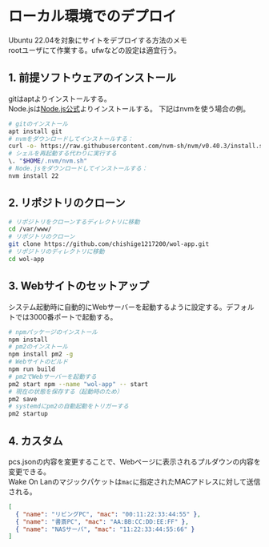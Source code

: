 # ローカル環境でのデプロイ
Ubuntu 22.04を対象にサイトをデプロイする方法のメモ  
rootユーザにて作業する。ufwなどの設定は適宜行う。

## 1. 前提ソフトウェアのインストール
gitはaptよりインストールする。  
Node.jsは[Node.js公式](https://nodejs.org/ja/download)よりインストールする。
下記はnvmを使う場合の例。

```sh
# gitのインストール
apt install git
# nvmをダウンロードしてインストールする：
curl -o- https://raw.githubusercontent.com/nvm-sh/nvm/v0.40.3/install.sh | bash
# シェルを再起動する代わりに実行する
\. "$HOME/.nvm/nvm.sh"
# Node.jsをダウンロードしてインストールする：
nvm install 22
```

## 2. リポジトリのクローン
```sh
# リポジトリをクローンするディレクトリに移動
cd /var/www/
# リポジトリのクローン
git clone https://github.com/chishige1217200/wol-app.git
# リポジトリのディレクトリに移動
cd wol-app
```

## 3. Webサイトのセットアップ
システム起動時に自動的にWebサーバーを起動するように設定する。デフォルトでは3000番ポートで起動する。
```sh
# npmパッケージのインストール
npm install
# pm2のインストール
npm install pm2 -g
# Webサイトのビルド
npm run build
# pm2でWebサーバーを起動する
pm2 start npm --name "wol-app" -- start
# 現在の状態を保存する（起動時のため）
pm2 save
# systemdにpm2の自動起動をトリガーする
pm2 startup
```

## 4. カスタム
pcs.jsonの内容を変更することで、Webページに表示されるプルダウンの内容を変更できる。  
Wake On Lanのマジックパケットは`mac`に指定されたMACアドレスに対して送信される。
```json
[
  { "name": "リビングPC", "mac": "00:11:22:33:44:55" },
  { "name": "書斎PC", "mac": "AA:BB:CC:DD:EE:FF" },
  { "name": "NASサーバ", "mac": "11:22:33:44:55:66" }
]
```
